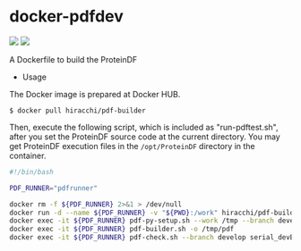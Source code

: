 # docker-pdfdev

[![](https://images.microbadger.com/badges/image/hiracchi/pdf-builder.svg)](https://microbadger.com/images/hiracchi/pdf-builder "Get your own image badge on microbadger.com")
[![](https://images.microbadger.com/badges/version/hiracchi/pdf-builder.svg)](https://microbadger.com/images/hiracchi/pdf-builder "Get your own version badge on microbadger.com")

A Dockerfile to build the ProteinDF

* Usage

The Docker image is prepared at Docker HUB.

```
$ docker pull hiracchi/pdf-builder
```

Then, execute the following script, which is included as "run-pdftest.sh", 
after you set the ProteinDF source code at the current directory.
You may get ProteinDF execution files in the `/opt/ProteinDF` directory in the container.


```bash
#!/bin/bash

PDF_RUNNER="pdfrunner"

docker rm -f ${PDF_RUNNER} 2>&1 > /dev/null
docker run -d --name ${PDF_RUNNER} -v "${PWD}:/work" hiracchi/pdf-builder
docker exec -it ${PDF_RUNNER} pdf-py-setup.sh --work /tmp --branch develop
docker exec -it ${PDF_RUNNER} pdf-builder.sh -o /tmp/pdf
docker exec -it ${PDF_RUNNER} pdf-check.sh --branch develop serial_devB
```

